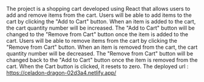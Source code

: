 The project is a shopping cart developed using React that allows users to add and remove items from the cart.
Users will be able to add items to the cart by clicking the "Add to Cart" button.
When an item is added to the cart, the cart quantity number will be increased.
The "Add to Cart" button will be changed to the "Remove from Cart" button once the item is added to the cart.
Users will be able to remove items from the cart by clicking the "Remove from Cart" button.
When an item is removed from the cart, the cart quantity number will be decreased.
The "Remove from Cart" button will be changed back to the "Add to Cart" button once the item is removed from the cart.
When the Cart button is clicked, it resets to zero.
The deployed url : https://celadon-dragon-02d3a4.netlify.app/
